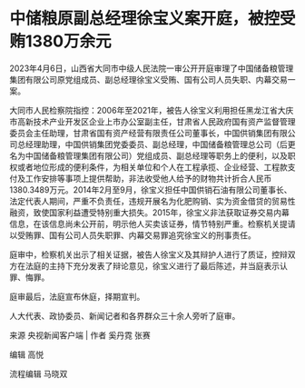 # 中储粮原副总经理徐宝义案开庭，被控受贿1380万余元

2023年4月6日，山西省大同市中级人民法院一审公开开庭审理了中国储备粮管理集团有限公司原党组成员、副总经理徐宝义受贿、国有公司人员失职、内幕交易一案。

大同市人民检察院指控：2006年至2021年，被告人徐宝义利用担任黑龙江省大庆市高新技术产业开发区企业上市办公室副主任，甘肃省人民政府国有资产监督管理委员会主任助理，甘肃省国有资产经营有限责任公司董事长，中国供销集团有限公司总经理助理，中国供销集团党委委员、副总经理，中国储备粮管理总公司（后更名为中国储备粮管理集团有限公司）党组成员、副总经理等职务上的便利，以及职权或者地位形成的便利条件，为相关单位和个人在工程承揽、企业经营、工程款支付及工作安排等事项上提供帮助，非法收受他人给予的财物共计折合人民币1380.3489万元。2014年2月至9月，徐宝义担任中国供销石油有限公司董事长、法定代表人期间，严重不负责任，违规开展名为化肥购销、实为资金借贷的贸易性融资，致使国家利益遭受特别重大损失。2015年，徐宝义非法获取证券交易内幕信息，在该信息尚未公开前，明示他人买卖该证券，情节特别严重。检察机关提请以受贿罪、国有公司人员失职罪、内幕交易罪追究徐宝义的刑事责任。

庭审中，检察机关出示了相关证据，被告人徐宝义及其辩护人进行了质证，控辩双方在法庭的主持下充分发表了辩论意见，徐宝义进行了最后陈述，并当庭表示认罪、悔罪。

庭审最后，法庭宣布休庭，择期宣判。

人大代表、政协委员、新闻记者和各界群众三十余人旁听了庭审。

来源 央视新闻客户端 | 作者 奚丹霓 张赛

编辑 高悦

流程编辑 马晓双

